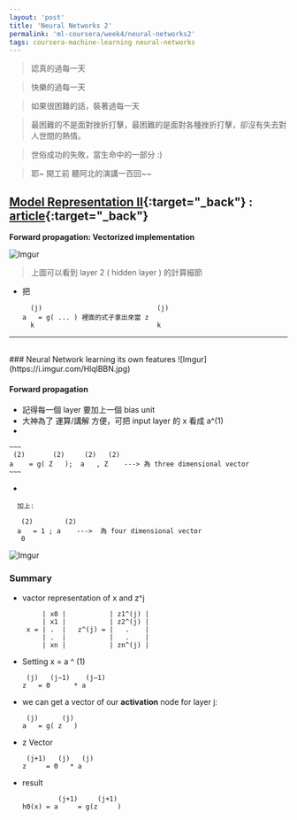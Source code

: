 ```yaml
---
layout: 'post'
title: 'Neural Networks 2'
permalink: 'ml-coursera/week4/neural-networks2'
tags: coursera-machine-learning neural-networks
---
```


> 認真的過每一天

> 快樂的過每一天

> 如果很困難的話，裝著過每一天

> 最困難的不是面對挫折打擊，最困難的是面對各種挫折打擊，卻沒有失去對人世間的熱情。

> 世俗成功的失敗，當生命中的一部分 :)

> 耶~ 開工前 聽阿北的演講一百回~~

## [Model Representation II](https://www.coursera.org/learn/machine-learning/lecture/Hw3VK/model-representation-ii){:target="_back"} : [article](https://www.coursera.org/learn/machine-learning/supplement/YlEVx/model-representation-ii){:target="_back"}

__Forward propagation: Vectorized implementation__

![Imgur](https://i.imgur.com/XTXWA6n.jpg?1)

> 上圖可以看到 layer 2 ( hidden layer ) 的計算細節

-  把  

    ~~~
      (j)                             (j)
    a   = g( ... ) 裡面的式子拿出來當 z
      k                               k
    ~~~

---
<br/>
### Neural Network learning its own features
![Imgur](https://i.imgur.com/HlqlBBN.jpg) 


#### Forward propagation
   - 記得每一個 layer 要加上一個 bias unit
   - 大神為了 運算/講解 方便，可把 input layer 的 x 看成 a^(1)
   - 
    ~~~
     (2)       (2)     (2)   (2)  
    a    = g( Z   );  a   , Z    ---> 為 three dimensional vector
    ~~~ 
   - 
   ~~~
     加上:

      (2)        (2)
     a   = 1 ; a    --->  為 four dimensional vector
      0
   ~~~

![Imgur](https://i.imgur.com/M7BlTO6.jpg)


### Summary

- vactor representation of x and z^j
 
   ~~~
        | x0 |           | z1^(j) |   
        | x1 |           | z2^(j) |     
    x = | .  |   z^(j) = |   .    |   
        | .  |           |   .    |
        | xn |           | zn^(j) |    
   ~~~

- Setting x = a ^ (1)

   ~~~
    (j)   (j−1)    (j−1)
   z   = Θ      * a
   ~~~

- we can get a vector of our **activation** node for layer j:

   ~~~
    (j)      (j)
   a   = g( z   )
   ~~~

- z Vector

   ~~~
    (j+1)   (j)   (j)
   z     = Θ   * a
   ~~~

- result

   ~~~
            (j+1)     (j+1)
   hΘ(x) = a     = g(z     )
   ~~~

